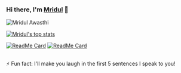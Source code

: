### Hi there, I'm [Mridul](https://differentsyntax.github.io) 👋

<!--
**differentsyntax/differentsyntax** is a ✨ _special_ ✨ repository because its `README.md` (this file) appears on your GitHub profile.
-->
![Mridul Awasthi](https://github.com/differentsyntax/differentsyntax/blob/master/img/mridul.gif)

[![Mridul's top stats](https://github-readme-stats.vercel.app/api/top-langs/?username=differentsyntax&count_private=true)](https://github.com/anuraghazra/github-readme-stats)

[![ReadMe Card](https://github-readme-stats.vercel.app/api/pin/?username=differentsyntax&repo=Safe-adelphia)](https://github.com/anuraghazra/github-readme-stats) [![ReadMe Card](https://github-readme-stats.vercel.app/api/pin/?username=differentsyntax&repo=HireADragon)](https://github.com/anuraghazra/github-readme-stats)

##

⚡ Fun fact: I'll make you laugh in the first 5 sentences I speak to you!
